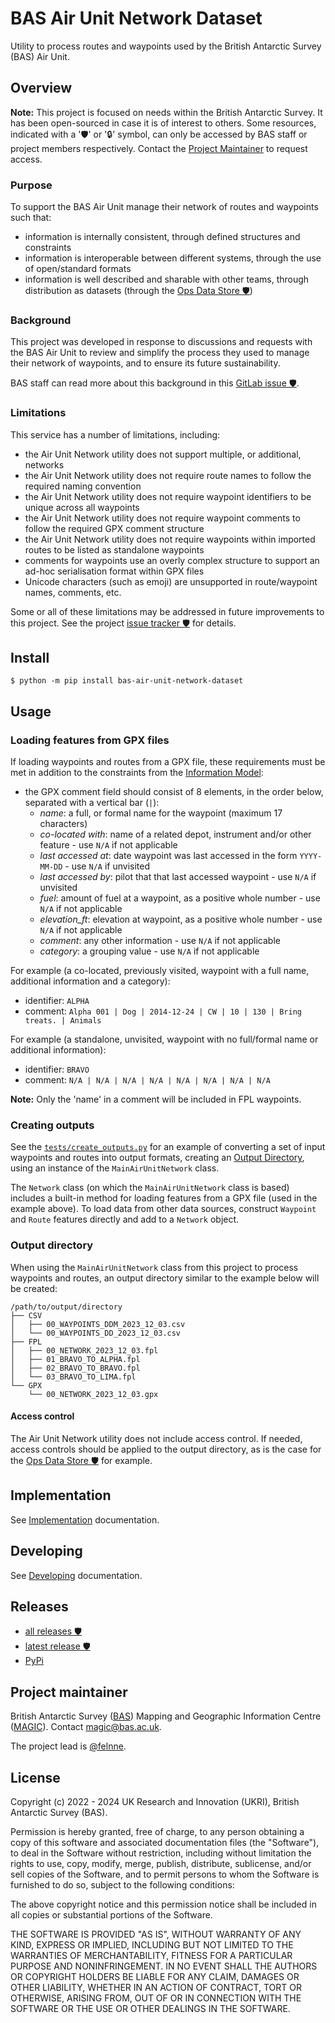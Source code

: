 # BAS Air Unit Network Dataset

Utility to process routes and waypoints used by the British Antarctic Survey (BAS) Air Unit.

## Overview

**Note:** This project is focused on needs within the British Antarctic Survey. It has been open-sourced in case it is
of interest to others. Some resources, indicated with a '🛡' or '🔒' symbol, can only be accessed by BAS staff or
project members respectively. Contact the [Project Maintainer](#project-maintainer) to request access.

### Purpose

To support the BAS Air Unit manage their network of routes and waypoints such that:

* information is internally consistent, through defined structures and constraints
* information is interoperable between different systems, through the use of open/standard formats
* information is well described and sharable with other teams, through distribution as datasets (through the 
  [Ops Data Store 🛡](https://gitlab.data.bas.ac.uk/MAGIC/ops-data-store))

### Background

This project was developed in response to discussions and requests with the BAS Air Unit to review and simplify the 
process they used to manage their network of waypoints, and to ensure its future sustainability.

BAS staff can read more about this background in this 
[GitLab issue 🛡](https://gitlab.data.bas.ac.uk/MAGIC/ops-support/-/issues/134).

### Limitations

This service has a number of limitations, including:

* the Air Unit Network utility does not support multiple, or additional, networks
* the Air Unit Network utility does not require route names to follow the required naming convention
* the Air Unit Network utility does not require waypoint identifiers to be unique across all waypoints
* the Air Unit Network utility does not require waypoint comments to follow the required GPX comment structure
* the Air Unit Network utility does not require waypoints within imported routes to be listed as standalone waypoints
* comments for waypoints use an overly complex structure to support an ad-hoc serialisation format within GPX files
* Unicode characters (such as emoji) are unsupported in route/waypoint names, comments, etc.

Some or all of these limitations may be addressed in future improvements to this project. See the project 
[issue tracker 🛡](https://gitlab.data.bas.ac.uk/MAGIC/ops-data-store/-/issues) for details.

## Install

```
$ python -m pip install bas-air-unit-network-dataset
```

## Usage

### Loading features from GPX files

If loading waypoints and routes from a GPX file, these requirements must be met in addition to the constraints from the 
[Information Model](IMPLEMENTATION.md#information-model):

- the GPX comment field should consist of 8 elements, in the order below, separated with a vertical bar (`|`):
  - *name*: a full, or formal name for the waypoint (maximum 17 characters)
  - *co-located with*: name of a related depot, instrument and/or other feature - use `N/A` if not applicable
  - *last accessed at*: date waypoint was last accessed in the form `YYYY-MM-DD` - use `N/A` if unvisited
  - *last accessed by*: pilot that that last accessed waypoint - use `N/A` if unvisited
  - *fuel*: amount of fuel at a waypoint, as a positive whole number - use `N/A` if not applicable
  - *elevation_ft*: elevation at waypoint, as a positive whole number - use `N/A` if not applicable
  - *comment*: any other information - use `N/A` if not applicable
  - *category*: a grouping value - use `N/A` if not applicable

For example (a co-located, previously visited, waypoint with a full name, additional information and a category):

* identifier: `ALPHA`
* comment: `Alpha 001 | Dog | 2014-12-24 | CW | 10 | 130 | Bring treats. | Animals`

For example (a standalone, unvisited, waypoint with no full/formal name or additional information):

* identifier: `BRAVO`
* comment: `N/A | N/A | N/A | N/A | N/A | N/A | N/A | N/A`

**Note:** Only the 'name' in a comment will be included in FPL waypoints.

### Creating outputs

See the [`tests/create_outputs.py`](tests/create_outputs.py) for an example of converting a set of input waypoints and 
routes into output formats, creating an [Output Directory](#output-directory), using an instance of the 
`MainAirUnitNetwork` class.

The `Network` class (on which the `MainAirUnitNetwork` class is based) includes a built-in method for loading features 
from a GPX file (used in the example above). To load data from other data sources, construct `Waypoint` and `Route` 
features directly and add to a `Network` object.

### Output directory

When using the `MainAirUnitNetwork` class from this project to process waypoints and routes, an output directory 
similar to the example below will be created:

```
/path/to/output/directory
├── CSV
│   ├── 00_WAYPOINTS_DDM_2023_12_03.csv
│   └── 00_WAYPOINTS_DD_2023_12_03.csv
├── FPL
│   ├── 00_NETWORK_2023_12_03.fpl
│   ├── 01_BRAVO_TO_ALPHA.fpl
│   ├── 02_BRAVO_TO_BRAVO.fpl
│   └── 03_BRAVO_TO_LIMA.fpl
└── GPX
    └── 00_NETWORK_2023_12_03.gpx
```

#### Access control

The Air Unit Network utility does not include access control. If needed, access controls should be applied to the
output directory, as is the case for the [Ops Data Store 🛡](https://gitlab.data.bas.ac.uk/MAGIC/ops-data-store) for 
example.

## Implementation

See [Implementation](IMPLEMENTATION.md) documentation.

## Developing

See [Developing](DEVELOPING.md) documentation.

## Releases

- [all releases 🛡](https://gitlab.data.bas.ac.uk/MAGIC/air-unit-network-dataset/-/releases)
- [latest release 🛡](https://gitlab.data.bas.ac.uk/MAGIC/air-unit-network-dataset/-/releases/permalink/latest)
- [PyPi](https://pypi.org/project/bas-air-unit-network-dataset/)

## Project maintainer

British Antarctic Survey ([BAS](https://www.bas.ac.uk)) Mapping and Geographic Information Centre
([MAGIC](https://www.bas.ac.uk/teams/magic)). Contact [magic@bas.ac.uk](mailto:magic@bas.ac.uk).

The project lead is [@felnne](https://www.bas.ac.uk/profile/felnne).

## License

Copyright (c) 2022 - 2024 UK Research and Innovation (UKRI), British Antarctic Survey (BAS).

Permission is hereby granted, free of charge, to any person obtaining a copy
of this software and associated documentation files (the "Software"), to deal
in the Software without restriction, including without limitation the rights
to use, copy, modify, merge, publish, distribute, sublicense, and/or sell
copies of the Software, and to permit persons to whom the Software is
furnished to do so, subject to the following conditions:

The above copyright notice and this permission notice shall be included in all
copies or substantial portions of the Software.

THE SOFTWARE IS PROVIDED "AS IS", WITHOUT WARRANTY OF ANY KIND, EXPRESS OR
IMPLIED, INCLUDING BUT NOT LIMITED TO THE WARRANTIES OF MERCHANTABILITY,
FITNESS FOR A PARTICULAR PURPOSE AND NONINFRINGEMENT. IN NO EVENT SHALL THE
AUTHORS OR COPYRIGHT HOLDERS BE LIABLE FOR ANY CLAIM, DAMAGES OR OTHER
LIABILITY, WHETHER IN AN ACTION OF CONTRACT, TORT OR OTHERWISE, ARISING FROM,
OUT OF OR IN CONNECTION WITH THE SOFTWARE OR THE USE OR OTHER DEALINGS IN THE
SOFTWARE.
